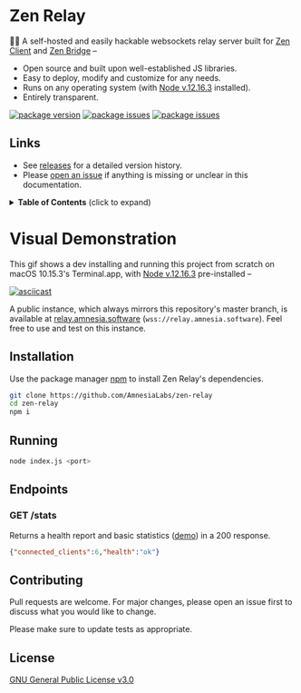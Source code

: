 # Zen Relay 

💬🧠 A self-hosted and easily hackable websockets relay server built for [Zen Client](https://github.com/AmnesiaLabs/zen-client) and [Zen Bridge](https://github.com/AmnesiaLabs/zen-bridge) –

- Open source and built upon well-established JS libraries.
- Easy to deploy, modify and customize for any needs.
- Runs on any operating system (with [Node v.12.16.3](https://nodejs.org/en/download/) installed).
- Entirely transparent.

[![package version](https://img.shields.io/github/package-json/v/AmnesiaLabs/zen-relay?color=g&label=version)](https://github.com/AmnesiaLabs/zen-relay)
[![package issues](https://img.shields.io/github/issues-raw/AmnesiaLabs/zen-relay)](https://github.com/AmnesiaLabs/zen-relay)
[![package issues](https://img.shields.io/github/issues-closed/AmnesiaLabs/zen-relay)](https://github.com/AmnesiaLabs/zen-relay)


## Links

- See [releases](https://github.com/AmnesiaLabs/zen-relay/releases) for a detailed version history.
- Please [open an issue](https://github.com/AmnesiaLabs/zen-relay/issues/new) if anything is missing or unclear in this
  documentation.

<details>
  <summary><strong>Table of Contents</strong> (click to expand)</summary>

<!-- toc -->

- [Visual Demonstration](#visual-demonstration)
- [Installation](#installation)
- [Running](#running)
- [Endpoints](#endpoints)
- [Contributing](#contributing)
- [License](#license)

<!-- tocstop -->

</details>

# Visual Demonstration

This gif shows a dev installing and running this project from scratch on macOS 10.15.3's Terminal.app, with [Node v.12.16.3](https://nodejs.org/en/download/) pre-installed –

[![asciicast](https://i.imgur.com/zU5CCVS.gif)](https://asciinema.org/a/J7LQKkyHUi1h6Xqav0b09Rjl1)

A public instance, which always mirrors this repository's master branch, is available at [relay.amnesia.software](https://relay.amnesia.software) (`wss://relay.amnesia.software`). Feel free to use and test on this instance.

## Installation

Use the package manager [npm](https://npmjs.com) to install Zen Relay's dependencies.
```bash
git clone https://github.com/AmnesiaLabs/zen-relay
cd zen-relay
npm i
```

## Running

```bash
node index.js <port>
```


## Endpoints

### GET /stats

Returns a health report and basic statistics ([demo](https://relay.amnesia.software/stats)) in a 200 response.

```json
{"connected_clients":6,"health":"ok"}
```


## Contributing
Pull requests are welcome. For major changes, please open an issue first to discuss what you would like to change.

Please make sure to update tests as appropriate.

## License
[GNU General Public License v3.0](https://github.com/AmnesiaLabs/zen-relay/blob/master/LICENSE.md)
